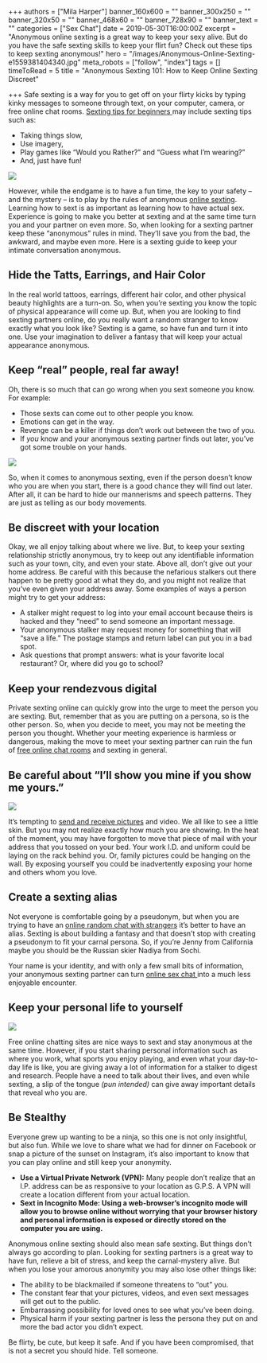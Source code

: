 +++
authors = ["Mila Harper"]
banner_160x600 = ""
banner_300x250 = ""
banner_320x50 = ""
banner_468x60 = ""
banner_728x90 = ""
banner_text = ""
categories = ["Sex Chat"]
date = 2019-05-30T16:00:00Z
excerpt = "Anonymous online sexting is a great way to keep your sexy alive. But do you have the safe sexting skills to keep your flirt fun? Check out these tips to keep sexting anonymous!"
hero = "/images/Anonymous-Online-Sexting-e1559381404340.jpg"
meta_robots = ["follow", "index"]
tags = []
timeToRead = 5
title = "Anonymous Sexting 101: How to Keep Online Sexting Discreet"

+++
Safe sexting is a way for you to get off on your flirty kicks by typing kinky messages to someone through text, on your computer, camera, or free online chat rooms. [Sexting tips for beginners ](/sexting-tips-for-beginners/ "Sexting Tips For Beginners")may include sexting tips such as:

* Taking things slow,
* Use imagery,
* Play games like “Would you Rather?” and “Guess what I’m wearing?”
* And, just have fun!

![](/images/Sexting-Online-with-Strangers-e1559381152137.jpg)

However, while the endgame is to have a fun time, the key to your safety – and the mystery – is to play by the rules of anonymous [online sexting](https://isexychat.com/ "iSexyChat"). Learning how to sext is as important as learning how to have actual sex. Experience is going to make you better at sexting and at the same time turn you and your partner on even more. So, when looking for a sexting partner keep these “anonymous” rules in mind. They’ll save you from the bad, the awkward, and maybe even more. Here is a sexting guide to keep your intimate conversation anonymous.

## **Hide the Tatts, Earrings, and Hair Color**

In the real world tattoos, earrings, different hair color, and other physical beauty highlights are a turn-on. So, when you’re sexting you know the topic of physical appearance will come up. But, when you are looking to find sexting partners online, do you really want a random stranger to know exactly what you look like? Sexting is a game, so have fun and turn it into one. Use your imagination to deliver a fantasy that will keep your actual appearance anonymous.

## **Keep “real” people, real far away!**

Oh, there is so much that can go wrong when you sext someone you know. For example:

* Those sexts can come out to other people you know.
* Emotions can get in the way.
* Revenge can be a killer if things don’t work out between the two of you.
* If _you_ know and your anonymous sexting partner finds out later, you’ve got some trouble on your hands.

![](/images/Girl-Sexting-on-Mobile-e1559381212650.jpg)

So, when it comes to anonymous sexting, even if the person doesn’t know who you are when you start, there is a good chance they will find out later. After all, it can be hard to hide our mannerisms and speech patterns. They are just as telling as our body movements.

## **Be discreet with your location**

Okay, we all enjoy talking about where we live. But, to keep your sexting relationship strictly anonymous, try to keep out any identifiable information such as your town, city, and even your state. Above all, don’t give out your home address. Be careful with this because the nefarious stalkers out there happen to be pretty good at what they do, and you might not realize that you’ve even given your address away. Some examples of ways a person might try to get your address:

* A stalker might request to log into your email account because theirs is hacked and they “need” to send someone an important message.
* Your anonymous stalker may request money for something that will “save a life.” The postage stamps and return label can put you in a bad spot.
* Ask questions that prompt answers: what is your favorite local restaurant? Or, where did you go to school?

## **Keep your rendezvous digital**

Private sexting online can quickly grow into the urge to meet the person you are sexting. But, remember that as you are putting on a persona, so is the other person. So, when you decide to meet, you may not be meeting the person you thought. Whether your meeting experience is harmless or dangerous, making the move to meet your sexting partner can ruin the fun of [free online chat rooms](https://isexychat.com/chatrooms/ "iSexyChat - Chatrooms") and sexting in general.

## **Be careful about “I’ll show you mine if you show me yours.”**

![](/images/Naked-Webcam-Model-e1555418502778-1024x640.jpg)

It’s tempting to [send and receive pictures](https://isexychat.com/chatrooms/trade-pics/ "Chatrooms - Trade Pics") and video. We all like to see a little skin. But you may not realize exactly how much you are showing. In the heat of the moment, you may have forgotten to move that piece of mail with your address that you tossed on your bed. Your work I.D. and uniform could be laying on the rack behind you. Or, family pictures could be hanging on the wall. By exposing yourself you could be inadvertently exposing your home and others whom you love.

## **Create a sexting alias**

Not everyone is comfortable going by a pseudonym, but when you are trying to have an [online random chat with strangers](/online-random-chat-with-strangers/ "Online Random Chat With Strangers") it’s better to have an alias. Sexting is about building a fantasy and that doesn’t stop with creating a pseudonym to fit your carnal persona. So, if you’re Jenny from California maybe you should be the Russian skier Nadiya from Sochi.

Your name is your identity, and with only a few small bits of information, your anonymous sexting partner can turn [online sex chat ](https://isexychat.com/chatrooms/sex-chat/ "Chatrooms - Sex Chat")into a much less enjoyable encounter.

## **Keep your personal life to yourself**

![](/images/Sharing-Personal-Information-on-Phone-e1559381525245.jpg)

Free online chatting sites are nice ways to sext and stay anonymous at the same time. However, if you start sharing personal information such as where you work, what sports you enjoy playing, and even what your day-to-day life is like, you are giving away a lot of information for a stalker to digest and research. People have a need to talk about their lives, and even while sexting, a slip of the tongue _(pun intended)_ can give away important details that reveal who you are.

## **Be Stealthy**

Everyone grew up wanting to be a ninja, so this one is not only insightful, but also fun. While we love to share what we had for dinner on Facebook or snap a picture of the sunset on Instagram, it’s also important to know that you can play online and still keep your anonymity.

* **Use a Virtual Private Network (VPN):** Many people don’t realize that an I.P. address can be as responsive to your location as G.P.S. A VPN will create a location different from your actual location.
* **Sext in Incognito Mode: Using a web-browser’s incognito mode will allow you to browse online without worrying that your browser history and personal information is exposed or directly stored on the computer you are using.**

Anonymous online sexting should also mean safe sexting. But things don’t always go according to plan. Looking for sexting partners is a great way to have fun, relieve a bit of stress, and keep the carnal-mystery alive. But when you lose your amorous anonymity you may also lose other things like:

* The ability to be blackmailed if someone threatens to “out” you.
* The constant fear that your pictures, videos, and even sext messages will get out to the public.
* Embarrassing possibility for loved ones to see what you’ve been doing.
* Physical harm if your sexting partner is less the persona they put on and more the bad actor you didn’t expect.

Be flirty, be cute, but keep it safe. And if you have been compromised, that is not a secret you should hide. Tell someone.